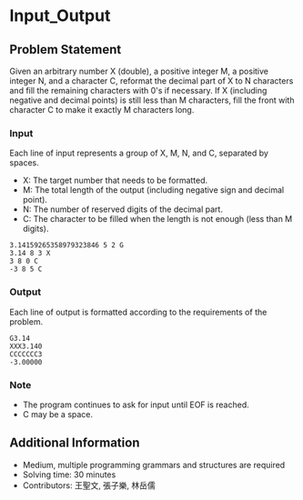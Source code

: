 # Input_Output

## Problem Statement
Given an arbitrary number X (double), a positive integer M, a positive integer N, and a character C, reformat the decimal part of X to N characters and fill the remaining characters with 0's if necessary. If X (including negative and decimal points) is still less than M characters, fill the front with character C to make it exactly M characters long.

### Input
Each line of input represents a group of X, M, N, and C, separated by spaces.
* X: The target number that needs to be formatted.
* M: The total length of the output (including negative sign and decimal point).
* N: The number of reserved digits of the decimal part.
* C: The character to be filled when the length is not enough (less than M digits).
```
3.14159265358979323846 5 2 G
3.14 8 3 X
3 8 0 C
-3 8 5 C
```

### Output
Each line of output is formatted according to the requirements of the problem.
```
G3.14
XXX3.140
CCCCCCC3
-3.00000
```
### Note
* The program continues to ask for input until EOF is reached.
* C may be a space.

## Additional Information
* Medium, multiple programming grammars and structures are required
* Solving time: 30 minutes
* Contributors: 王聖文, 張子樂, 林岳儒

